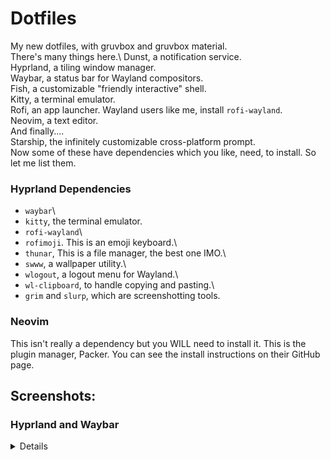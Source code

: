 # Dotfiles
My new dotfiles, with gruvbox and gruvbox material.\
There's many things here.\\
Dunst, a notification service.\
Hyprland, a tiling window manager.\
Waybar, a status bar for Wayland compositors.\
Fish, a customizable "friendly interactive" shell.\
Kitty, a terminal emulator.\
Rofi, an app launcher. Wayland users like me, install `rofi-wayland`.\
Neovim, a text editor.\
And finally....\
Starship, the infinitely customizable cross-platform prompt.\
Now some of these have dependencies which you like, need, to install. So let me list them.
### Hyprland Dependencies
- `waybar`\
- `kitty`, the terminal emulator.
- `rofi-wayland`\
- `rofimoji`. This is an emoji keyboard.\
- `thunar`, This is a file manager, the best one IMO.\
- `swww`, a wallpaper utility.\
- `wlogout`, a logout menu for Wayland.\
- `wl-clipboard`, to handle copying and pasting.\
- `grim` and `slurp`, which are screenshotting tools.
### Neovim
This isn't really a dependency but you WILL need to install it. This is the plugin manager, Packer. You can see the install instructions on their GitHub page.
## Screenshots:
### Hyprland and Waybar
<details>

![hyprway](screenshots/hyprland.png)
![hypr](screenshots/hypr.png)

</details>
